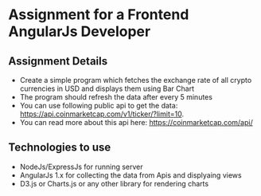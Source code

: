 # Assignment for a Frontend AngularJs Developer

## Assignment Details
* Create a simple program which fetches the exchange rate of all crypto currencies in USD and displays them using Bar Chart
* The program should refresh the data after every 5 minutes
* You can use following public api to get the data: https://api.coinmarketcap.com/v1/ticker/?limit=10. 
* You can read more about this api here: https://coinmarketcap.com/api/

## Technologies to use
* NodeJs/ExpressJs for running server
* AngularJs 1.x for collecting the data from Apis and displyaing views
* D3.js or Charts.js or any other library for rendering charts

